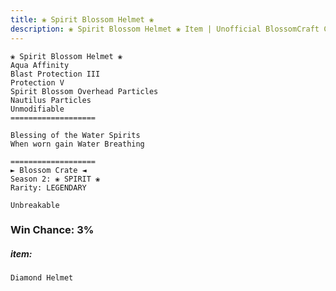 ```yaml
---
title: ❀ Spirit Blossom Helmet ❀
description: ❀ Spirit Blossom Helmet ❀ Item | Unofficial BlossomCraft Crate & Item Documentation
---
```

```
❀ Spirit Blossom Helmet ❀
Aqua Affinity
Blast Protection III
Protection V
Spirit Blossom Overhead Particles
Nautilus Particles
Unmodifiable
===================

Blessing of the Water Spirits
When worn gain Water Breathing

===================
► Blossom Crate ◄
Season 2: ❀ SPIRIT ❀
Rarity: LEGENDARY

Unbreakable
```
### Win Chance: 3%

##### item:
`Diamond Helmet`